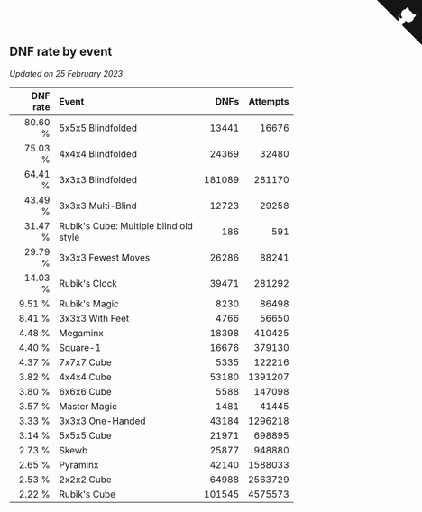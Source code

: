 ## DNF rate by event

*Updated on 25 February 2023*

| DNF rate | Event | DNFs | Attempts |
| ---: | :--- | ---: | ---: |
| 80.60 % | 5x5x5 Blindfolded | 13441 | 16676 |
| 75.03 % | 4x4x4 Blindfolded | 24369 | 32480 |
| 64.41 % | 3x3x3 Blindfolded | 181089 | 281170 |
| 43.49 % | 3x3x3 Multi-Blind | 12723 | 29258 |
| 31.47 % | Rubik's Cube: Multiple blind old style | 186 | 591 |
| 29.79 % | 3x3x3 Fewest Moves | 26286 | 88241 |
| 14.03 % | Rubik's Clock | 39471 | 281292 |
| 9.51 % | Rubik's Magic | 8230 | 86498 |
| 8.41 % | 3x3x3 With Feet | 4766 | 56650 |
| 4.48 % | Megaminx | 18398 | 410425 |
| 4.40 % | Square-1 | 16676 | 379130 |
| 4.37 % | 7x7x7 Cube | 5335 | 122216 |
| 3.82 % | 4x4x4 Cube | 53180 | 1391207 |
| 3.80 % | 6x6x6 Cube | 5588 | 147098 |
| 3.57 % | Master Magic | 1481 | 41445 |
| 3.33 % | 3x3x3 One-Handed | 43184 | 1296218 |
| 3.14 % | 5x5x5 Cube | 21971 | 698895 |
| 2.73 % | Skewb | 25877 | 948880 |
| 2.65 % | Pyraminx | 42140 | 1588033 |
| 2.53 % | 2x2x2 Cube | 64988 | 2563729 |
| 2.22 % | Rubik's Cube | 101545 | 4575573 |


<a href="https://github.com/jonatanklosko/wca_statistics" class="github-corner" aria-label="View source on Github"><svg width="80" height="80" viewBox="0 0 250 250" style="fill:#151513; color:#fff; position: absolute; top: 0; border: 0; right: 0;" aria-hidden="true"><path d="M0,0 L115,115 L130,115 L142,142 L250,250 L250,0 Z"></path><path d="M128.3,109.0 C113.8,99.7 119.0,89.6 119.0,89.6 C122.0,82.7 120.5,78.6 120.5,78.6 C119.2,72.0 123.4,76.3 123.4,76.3 C127.3,80.9 125.5,87.3 125.5,87.3 C122.9,97.6 130.6,101.9 134.4,103.2" fill="currentColor" style="transform-origin: 130px 106px;" class="octo-arm"></path><path d="M115.0,115.0 C114.9,115.1 118.7,116.5 119.8,115.4 L133.7,101.6 C136.9,99.2 139.9,98.4 142.2,98.6 C133.8,88.0 127.5,74.4 143.8,58.0 C148.5,53.4 154.0,51.2 159.7,51.0 C160.3,49.4 163.2,43.6 171.4,40.1 C171.4,40.1 176.1,42.5 178.8,56.2 C183.1,58.6 187.2,61.8 190.9,65.4 C194.5,69.0 197.7,73.2 200.1,77.6 C213.8,80.2 216.3,84.9 216.3,84.9 C212.7,93.1 206.9,96.0 205.4,96.6 C205.1,102.4 203.0,107.8 198.3,112.5 C181.9,128.9 168.3,122.5 157.7,114.1 C157.9,116.9 156.7,120.9 152.7,124.9 L141.0,136.5 C139.8,137.7 141.6,141.9 141.8,141.8 Z" fill="currentColor" class="octo-body"></path></svg></a><style>.github-corner:hover .octo-arm{animation:octocat-wave 560ms ease-in-out}@keyframes octocat-wave{0%,100%{transform:rotate(0)}20%,60%{transform:rotate(-25deg)}40%,80%{transform:rotate(10deg)}}@media (max-width:500px){.github-corner:hover .octo-arm{animation:none}.github-corner .octo-arm{animation:octocat-wave 560ms ease-in-out}}</style>
